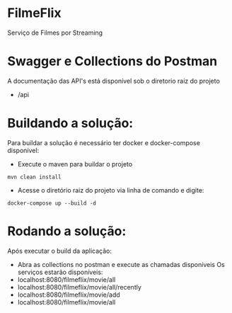 # FilmeFlix
Serviço de Filmes por Streaming

# Swagger e Collections do Postman 
A documentação das API's está disponível sob o diretorio raiz do projeto
- /api


# Buildando a solução:
Para buildar a solução é necessário ter docker e docker-compose disponível:
- Execute o maven para buildar o projeto
```
mvn clean install
```
- Acesse o diretório raiz do projeto via linha de comando e digite:
```
docker-compose up --build -d
```

# Rodando a solução:
Após executar o build da aplicação:
- Abra as collections no postman e execute as chamadas disponíveis
Os serviços estarão disponíveis:
- localhost:8080/filmeflix/movie/all
- localhost:8080/filmeflix/movie/all/recently
- localhost:8080/filmeflix/movie/add
- localhost:8080/filmeflix/movie/all

